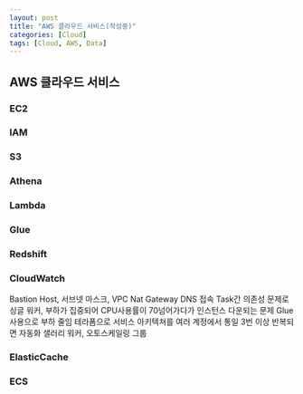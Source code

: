 ```yaml
---
layout: post
title: "AWS 클라우드 서비스(작성중)"
categories: [Cloud]
tags: [Cloud, AWS, Data]
---
```


## AWS 클라우드 서비스

### EC2

### IAM

### S3

### Athena

### Lambda

### Glue

### Redshift

### CloudWatch

Bastion Host, 서브넷 마스크, VPC
Nat Gateway
DNS 접속
Task간 의존성 문제로 싱글 워커, 부하가 집중되어 CPU사용률이 70넘어가다가 인스턴스 다운되는 문제
Glue사용으로 부하 줄임
테라폼으로 서비스 아키텍쳐를 여러 계정에서 통일
3번 이상 반복되면 자동화
샐러리 워커, 오토스케일링 그룹

### ElasticCache

### ECS

